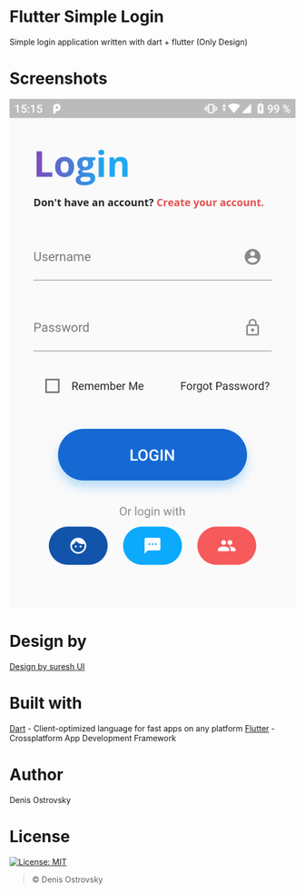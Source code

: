 # Flutter Simple Login
Simple login application written with dart + flutter (Only Design)

# Screenshots
![](./screenshots/login.png)

# Design by
[Design by suresh UI](https://www.uplabs.com/posts/login-screen-b84c31d8-085d-406b-8787-04131d6a88ad)

# Built with
[Dart](https://www.dart.dev) - Client-optimized language for fast apps on any platform
[Flutter](https://www.flutter.dev) - Crossplatform App Development Framework

# Author
Denis Ostrovsky
 
# License
[![License: MIT](https://img.shields.io/badge/License-MIT-green.svg)](https://github.com/DenisOstr/StudentList/blob/master/LICENSE)
> © Denis Ostrovsky
